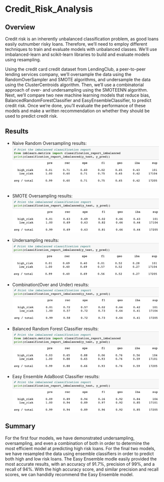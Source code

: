 # Credit_Risk_Analysis

## Overview

Credit risk is an inherently unbalanced classification problem, as good loans easily outnumber risky loans. Therefore, we’ll need to employ different techniques to train and evaluate models with unbalanced classes. We'll use imbalanced-learn and scikit-learn libraries to build and evaluate models using resampling.

Using the credit card credit dataset from LendingClub, a peer-to-peer lending services company, we’ll oversample the data using the RandomOverSampler and SMOTE algorithms, and undersample the data using the ClusterCentroids algorithm. Then, we’ll use a combinatorial approach of over- and undersampling using the SMOTEENN algorithm. Next, we’ll compare two new machine learning models that reduce bias, BalancedRandomForestClassifier and EasyEnsembleClassifier, to predict credit risk. Once we’re done, you’ll evaluate the performance of these models and make a written recommendation on whether they should be used to predict credit risk.

## Results

- Naive Random Oversampling results:
![NaiveRandomOversampling.png](Resources/NaiveRandomOversampling.png)

- SMOTE Oversampling results:
![SMOTEOversampling.png](Resources/SMOTEOversampling.png)

- Undersampling results:
![Undersampling.png](Resources/Undersampling.png)

- Combination(Over and Under) results:
![Combination.png](Resources/Combination.png)

- Balanced Random Forest Classifier results:
![BalancedRandomForestClassifier.png](Resources/BalancedRandomForestClassifier.png)

- Easy Ensemble AdaBoost Classifier results:
![EasyEnsembleAdaBoost.png](Resources/EasyEnsembleAdaBoost.png)

## Summary

For the first four models, we have demonstrated undersampling, oversampling, and even a combination of both in order to determine the most efficient model at predicting high risk loans. For the final two models, we have resampled the data using ensemble classifiers in order to predict both high and low risk loans. The Easy Ensemble modle easily provided the most accurate results, with an accuracy of 91.7%, precision of 99%, and a recall of 94%. With the high accuracy score, and similar precision and recall scores, we can handidly recommend the Easy Ensemble model.

